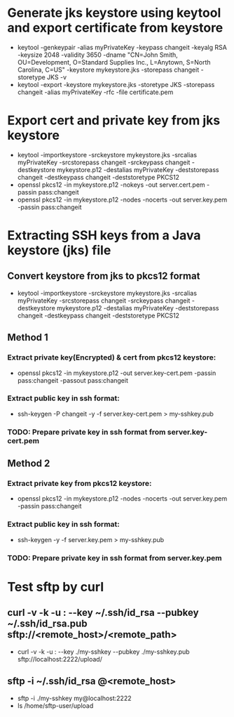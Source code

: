 # Generate jks keystore using keytool and export certificate from keystore
- keytool -genkeypair -alias myPrivateKey -keypass changeit -keyalg RSA -keysize 2048 -validity 3650 -dname "CN=John Smith, OU=Development, O=Standard Supplies Inc., L=Anytown, S=North Carolina, C=US" -keystore mykeystore.jks -storepass changeit -storetype JKS -v
- keytool -export -keystore mykeystore.jks -storetype JKS -storepass changeit -alias myPrivateKey -rfc -file certificate.pem

# Export cert and private key from jks keystore
- keytool -importkeystore -srckeystore mykeystore.jks -srcalias myPrivateKey -srcstorepass changeit -srckeypass changeit -destkeystore mykeystore.p12 -destalias myPrivateKey -deststorepass changeit -destkeypass changeit -deststoretype PKCS12
- openssl pkcs12 -in mykeystore.p12 -nokeys -out server.cert.pem -passin pass:changeit
- openssl pkcs12 -in mykeystore.p12 -nodes -nocerts -out server.key.pem -passin pass:changeit

# Extracting SSH keys from a Java keystore (jks) file
## Convert keystore from jks to pkcs12 format
- keytool -importkeystore -srckeystore mykeystore.jks -srcalias myPrivateKey -srcstorepass changeit -srckeypass changeit -destkeystore mykeystore.p12 -destalias myPrivateKey -deststorepass changeit -destkeypass changeit -deststoretype PKCS12
## Method 1
### Extract private key(Encrypted) & cert from pkcs12 keystore:
- openssl pkcs12 -in mykeystore.p12 -out server.key-cert.pem -passin pass:changeit -passout pass:changeit
### Extract public key in ssh format:
- ssh-keygen -P changeit -y -f server.key-cert.pem > my-sshkey.pub
### TODO: Prepare private key in ssh format from server.key-cert.pem
## Method 2
### Extract private key from pkcs12 keystore:
- openssl pkcs12 -in mykeystore.p12 -nodes -nocerts -out server.key.pem -passin pass:changeit
### Extract public key in ssh format:
- ssh-keygen -y -f server.key.pem > my-sshkey.pub
### TODO: Prepare private key in ssh format from server.key.pem

# Test sftp by curl
## curl -v -k -u <username>: --key ~/.ssh/id_rsa --pubkey ~/.ssh/id_rsa.pub sftp://<remote_host>/<remote_path>
- curl -v -k -u <username>: --key ./my-sshkey --pubkey ./my-sshkey.pub sftp://localhost:2222/upload/
## sftp -i ~/.ssh/id_rsa <username>@<remote_host>
- sftp -i ./my-sshkey my@localhost:2222
- ls /home/sftp-user/upload